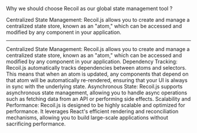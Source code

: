 Why we should choose Recoil as our global state management tool ?


Centralized State Management: Recoil.js allows you to create and manage a centralized state store, known as an "atom," which can be accessed and modified by any component in your application. 
<hr/>
Centralized State Management: Recoil.js allows you to create and manage a centralized state store, known as an "atom," which can be accessed and modified by any component in your application. 
Dependency Tracking: Recoil.js automatically tracks dependencies between atoms and selectors. This means that when an atom is updated, any components that depend on that atom will be automatically re-rendered, ensuring that your UI is always in sync with the underlying state.
Asynchronous State: Recoil.js supports asynchronous state management, allowing you to handle async operations such as fetching data from an API or performing side effects. 
Scalability and Performance: Recoil.js is designed to be highly scalable and optimized for performance. It leverages React's efficient rendering and reconciliation mechanisms, allowing you to build large-scale applications without sacrificing performance.

